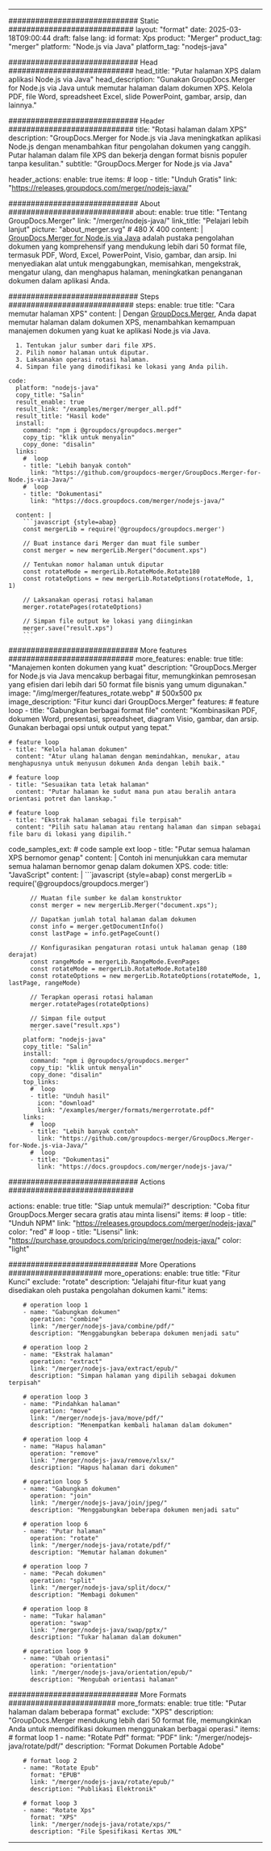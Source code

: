 
---
############################# Static ############################
layout: "format"
date:  2025-03-18T09:00:44
draft: false
lang: id
format: Xps
product: "Merger"
product_tag: "merger"
platform: "Node.js via Java"
platform_tag: "nodejs-java"

############################# Head ############################
head_title: "Putar halaman XPS dalam aplikasi Node.js via Java"
head_description: "Gunakan GroupDocs.Merger for Node.js via Java untuk memutar halaman dalam dokumen XPS. Kelola PDF, file Word, spreadsheet Excel, slide PowerPoint, gambar, arsip, dan lainnya."

############################# Header ############################
title: "Rotasi halaman dalam XPS" 
description: "GroupDocs.Merger for Node.js via Java meningkatkan aplikasi Node.js dengan menambahkan fitur pengolahan dokumen yang canggih. Putar halaman dalam file XPS dan bekerja dengan format bisnis populer tanpa kesulitan."
subtitle: "GroupDocs.Merger for Node.js via Java" 

header_actions:
  enable: true
  items:
    #  loop
    - title: "Unduh Gratis"
      link: "https://releases.groupdocs.com/merger/nodejs-java/"
      
############################# About ############################
about:
    enable: true
    title: "Tentang GroupDocs.Merger"
    link: "/merger/nodejs-java/"
    link_title: "Pelajari lebih lanjut"
    picture: "about_merger.svg" # 480 X 400
    content: |
       [GroupDocs.Merger for Node.js via Java](/merger/nodejs-java/) adalah pustaka pengolahan dokumen yang komprehensif yang mendukung lebih dari 50 format file, termasuk PDF, Word, Excel, PowerPoint, Visio, gambar, dan arsip. Ini menyediakan alat untuk menggabungkan, memisahkan, mengekstrak, mengatur ulang, dan menghapus halaman, meningkatkan penanganan dokumen dalam aplikasi Anda.

############################# Steps ############################
steps:
    enable: true
    title: "Cara memutar halaman XPS"
    content: |
      Dengan [GroupDocs.Merger](/merger/nodejs-java/), Anda dapat memutar halaman dalam dokumen XPS, menambahkan kemampuan manajemen dokumen yang kuat ke aplikasi Node.js via Java.
      
      1. Tentukan jalur sumber dari file XPS.
      2. Pilih nomor halaman untuk diputar.
      3. Laksanakan operasi rotasi halaman.
      4. Simpan file yang dimodifikasi ke lokasi yang Anda pilih.
   
    code:
      platform: "nodejs-java"
      copy_title: "Salin"
      result_enable: true
      result_link: "/examples/merger/merger_all.pdf"
      result_title: "Hasil kode"
      install:
        command: "npm i @groupdocs/groupdocs.merger"
        copy_tip: "klik untuk menyalin"
        copy_done: "disalin"
      links:
        #  loop
        - title: "Lebih banyak contoh"
          link: "https://github.com/groupdocs-merger/GroupDocs.Merger-for-Node.js-via-Java/"
        #  loop
        - title: "Dokumentasi"
          link: "https://docs.groupdocs.com/merger/nodejs-java/"
          
      content: |
        ```javascript {style=abap}
        const mergerLib = require('@groupdocs/groupdocs.merger')

        // Buat instance dari Merger dan muat file sumber
        const merger = new mergerLib.Merger("document.xps")

        // Tentukan nomor halaman untuk diputar
        const rotateMode = mergerLib.RotateMode.Rotate180
        const rotateOptions = new mergerLib.RotateOptions(rotateMode, 1, 1)

        // Laksanakan operasi rotasi halaman
        merger.rotatePages(rotateOptions)

        // Simpan file output ke lokasi yang diinginkan
        merger.save("result.xps")
        ```            

############################# More features ############################
more_features:
  enable: true
  title: "Manajemen konten dokumen yang kuat"
  description: "GroupDocs.Merger for Node.js via Java mencakup berbagai fitur, memungkinkan pemrosesan yang efisien dari lebih dari 50 format file bisnis yang umum digunakan."
  image: "/img/merger/features_rotate.webp" # 500x500 px
  image_description: "Fitur kunci dari GroupDocs.Merger"
  features:
    # feature loop
    - title: "Gabungkan berbagai format file"
      content: "Kombinasikan PDF, dokumen Word, presentasi, spreadsheet, diagram Visio, gambar, dan arsip. Gunakan berbagai opsi untuk output yang tepat."

    # feature loop
    - title: "Kelola halaman dokumen"
      content: "Atur ulang halaman dengan memindahkan, menukar, atau menghapusnya untuk menyusun dokumen Anda dengan lebih baik."

    # feature loop
    - title: "Sesuaikan tata letak halaman"
      content: "Putar halaman ke sudut mana pun atau beralih antara orientasi potret dan lanskap."

    # feature loop
    - title: "Ekstrak halaman sebagai file terpisah"
      content: "Pilih satu halaman atau rentang halaman dan simpan sebagai file baru di lokasi yang dipilih."
      
  code_samples_ext:
    # code sample ext loop
    - title: "Putar semua halaman XPS bernomor genap"
      content: |
        Contoh ini menunjukkan cara memutar semua halaman bernomor genap dalam dokumen XPS.
      code:
        title: "JavaScript"
        content: |
          ```javascript {style=abap}
          const mergerLib = require('@groupdocs/groupdocs.merger')
          
          // Muatan file sumber ke dalam konstruktor
          const merger = new mergerLib.Merger("document.xps");

          // Dapatkan jumlah total halaman dalam dokumen
          const info = merger.getDocumentInfo()
          const lastPage = info.getPageCount()

          // Konfigurasikan pengaturan rotasi untuk halaman genap (180 derajat)
          const rangeMode = mergerLib.RangeMode.EvenPages
          const rotateMode = mergerLib.RotateMode.Rotate180
          const rotateOptions = new mergerLib.RotateOptions(rotateMode, 1, lastPage, rangeMode)
          
          // Terapkan operasi rotasi halaman
          merger.rotatePages(rotateOptions)

          // Simpan file output
          merger.save("result.xps")
          ```
        platform: "nodejs-java"
        copy_title: "Salin"
        install:
          command: "npm i @groupdocs/groupdocs.merger"
          copy_tip: "klik untuk menyalin"
          copy_done: "disalin"
        top_links:
          #  loop
          - title: "Unduh hasil"
            icon: "download"
            link: "/examples/merger/formats/mergerrotate.pdf"
        links:
          #  loop
          - title: "Lebih banyak contoh"
            link: "https://github.com/groupdocs-merger/GroupDocs.Merger-for-Node.js-via-Java/"
          #  loop
          - title: "Dokumentasi"
            link: "https://docs.groupdocs.com/merger/nodejs-java/"
            

            


############################# Actions ############################

actions:
  enable: true
  title: "Siap untuk memulai?"
  description: "Coba fitur GroupDocs.Merger secara gratis atau minta lisensi"
  items:
    #  loop
    - title: "Unduh NPM"
      link: "https://releases.groupdocs.com/merger/nodejs-java/"
      color: "red"
        #  loop
    - title: "Lisensi"
      link: "https://purchase.groupdocs.com/pricing/merger/nodejs-java/"
      color: "light"


############################# More Operations #####################
more_operations:
    enable: true
    title: "Fitur Kunci"
    exclude: "rotate"
    description: "Jelajahi fitur-fitur kuat yang disediakan oleh pustaka pengolahan dokumen kami."
    items: 
          
        # operation loop 1
        - name: "Gabungkan dokumen"
          operation: "combine"
          link: "/merger/nodejs-java/combine/pdf/"
          description: "Menggabungkan beberapa dokumen menjadi satu"

        # operation loop 2
        - name: "Ekstrak halaman"
          operation: "extract"
          link: "/merger/nodejs-java/extract/epub/"
          description: "Simpan halaman yang dipilih sebagai dokumen terpisah"

        # operation loop 3
        - name: "Pindahkan halaman"
          operation: "move"
          link: "/merger/nodejs-java/move/pdf/"
          description: "Menempatkan kembali halaman dalam dokumen"

        # operation loop 4
        - name: "Hapus halaman"
          operation: "remove"
          link: "/merger/nodejs-java/remove/xlsx/"
          description: "Hapus halaman dari dokumen"

        # operation loop 5
        - name: "Gabungkan dokumen"
          operation: "join"
          link: "/merger/nodejs-java/join/jpeg/"
          description: "Menggabungkan beberapa dokumen menjadi satu"

        # operation loop 6
        - name: "Putar halaman"
          operation: "rotate"
          link: "/merger/nodejs-java/rotate/pdf/"
          description: "Memutar halaman dokumen"

        # operation loop 7
        - name: "Pecah dokumen"
          operation: "split"
          link: "/merger/nodejs-java/split/docx/"
          description: "Membagi dokumen"

        # operation loop 8
        - name: "Tukar halaman"
          operation: "swap"
          link: "/merger/nodejs-java/swap/pptx/"
          description: "Tukar halaman dalam dokumen"

        # operation loop 9
        - name: "Ubah orientasi"
          operation: "orientation"
          link: "/merger/nodejs-java/orientation/epub/"
          description: "Mengubah orientasi halaman"
          
        
          
############################# More Formats ########################
more_formats:
    enable: true
    title: "Putar halaman dalam beberapa format"
    exclude: "XPS"
    description: "GroupDocs.Merger mendukung lebih dari 50 format file, memungkinkan Anda untuk memodifikasi dokumen menggunakan berbagai operasi."
    items: 
        # format loop 1
        - name: "Rotate Pdf"
          format: "PDF"
          link: "/merger/nodejs-java/rotate/pdf/"
          description: "Format Dokumen Portable Adobe"

        # format loop 2
        - name: "Rotate Epub"
          format: "EPUB"
          link: "/merger/nodejs-java/rotate/epub/"
          description: "Publikasi Elektronik"

        # format loop 3
        - name: "Rotate Xps"
          format: "XPS"
          link: "/merger/nodejs-java/rotate/xps/"
          description: "File Spesifikasi Kertas XML"


---